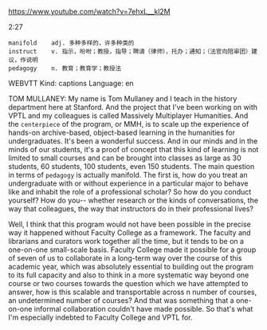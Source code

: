 https://www.youtube.com/watch?v=7ehxL__kl2M

2:27

```
manifold    adj. 多种多样的，许多种类的  
instruct    v. 指示，吩咐；教授，指导；聘请（律师），托办；通知；（法官向陪审团）建议，作说明      
pedagogy    n. 教育；教育学；教授法
```
WEBVTT Kind: captions Language: en 

TOM MULLANEY: My name is Tom Mullaney and I teach in the history department here at Stanford. And the project that I've been working on with VPTL and my colleagues is called Massively Multiplayer Humanities. And the `centerpiece` of the program, or MMH, is to scale up the experience of hands-on archive-based, object-based learning in the humanities for undergraduates. It's been a wonderful success. And in our minds and in the minds of our students, it's a proof of concept that this kind of learning is not limited to small courses and can be brought into classes as large as 30 students, 60 students, 100 students, even 150 students. The main question in terms of `pedagogy` is actually manifold. The first is, how do you treat an undergraduate with or without experience in a particular major to behave like and inhabit the role of a professional scholar? So how do you conduct yourself? How do you-- whether research or the kinds of conversations, the way that colleagues, the way that instructors do in their professional lives? 

Well, I think that this program would not have been possible in the precise way it happened without Faculty College as a framework. The faculty and librarians and curators work together all the time, but it tends to be on a one-on-one small-scale basis. Faculty College made it possible for a group of seven of us to collaborate in a long-term way over the course of this academic year, which was absolutely essential to building out the program to its full capacity and also to think in a more systematic way beyond one course or two courses towards the question which we have attempted to answer, how is this scalable and transportable across n number of courses, an undetermined number of courses? And that was something that a one-on-one informal collaboration couldn't have made possible. So that's what I'm especially indebted to Faculty College and VPTL for. 